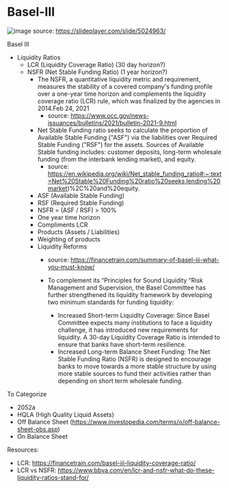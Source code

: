 # Basel-III

![image](https://user-images.githubusercontent.com/40234177/123000225-4e1f9f00-d37d-11eb-84e2-13bc637baf97.png)
source: https://slideplayer.com/slide/5024963/



Basel III
 - Liquidity Ratios
    - LCR (Liquidity Coverage Ratio) (30 day horizon?)
    - NSFR (Net Stable Funding Ratio) (1 year horizon?)
      - The NSFR, a quantitative liquidity metric and requirement, measures the stability of a covered company's funding profile over a one-year time horizon and complements the liquidity coverage ratio (LCR) rule, which was finalized by the agencies in 2014.Feb 24, 2021
        - source: https://www.occ.gov/news-issuances/bulletins/2021/bulletin-2021-9.html
      - Net Stable Funding ratio seeks to calculate the proportion of Available Stable Funding ("ASF") via the liabilities over Required Stable Funding ("RSF") for the assets. Sources of Available Stable funding includes: customer deposits, long-term wholesale funding (from the interbank lending market), and equity.
        - source: https://en.wikipedia.org/wiki/Net_stable_funding_ratio#:~:text=Net%20Stable%20Funding%20ratio%20seeks,lending%20market)%2C%20and%20equity.
      - ASF (Available Stable Funding)
      - RSF (Required Stable Funding)
      - NSFR = (ASF / RSF) > 100%
      - One year time horizon
      - Compliments LCR
      - Products (Assets / Liabilities)
      - Weighting of products
      - Liquidity Reforms
        - source: https://financetrain.com/summary-of-basel-iii-what-you-must-know/

         - To complement its “Principles for Sound Liquidity ”Risk Management and Supervision, the Basel Committee has further strengthened its liquidity framework by developing two minimum standards for funding liquidity:

           - Increased Short-term Liquidity Coverage: Since Basel Committee expects many institutions to face a liquidity challenge, it has introduced new requirements for liquidity. A 30-day Liquidity Coverage Ratio is intended to ensure that banks have short-term resilience.
           - Increased Long-term Balance Sheet Funding: The Net Stable Funding Ratio (NSFR) is designed to encourage banks to move towards a more stable structure by using more stable sources to fund their activities rather than depending on short term wholesale funding.


To Categorize
- 2052a
- HQLA (High Quality Liquid Assets)
- Off Balance Sheet (https://www.investopedia.com/terms/o/off-balance-sheet-obs.asp)
- On Balance Sheet


Resources:
- LCR: https://financetrain.com/basel-iii-liquidity-coverage-ratio/
- LCR vs NSFR: https://www.bbva.com/en/lcr-and-nsfr-what-do-these-liquidity-ratios-stand-for/
